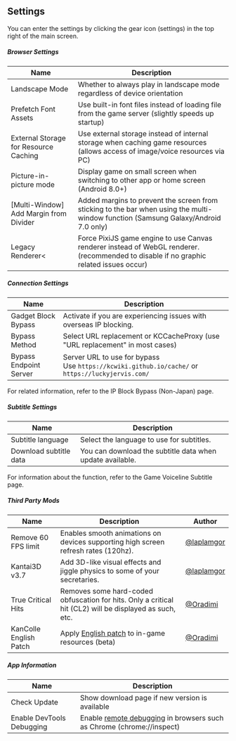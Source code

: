 <link rel="stylesheet" href="https://fonts.googleapis.com/css2?family=Material+Symbols+Outlined:opsz,wght,FILL,GRAD@20,400,0,0&icon_names=settings" />

## Settings 

You can enter the settings by clicking the gear icon (<span class="material-symbols-outlined inline-icon">settings</span>) in the top right of the main screen.

##### Browser Settings

| Name | Description | 
| --- | -- |
| Landscape Mode | Whether to always play in landscape mode regardless of device orientation |
| Prefetch Font Assets | Use built-in font files instead of loading file from the game server (slightly speeds up startup) |
| External Storage for Resource Caching | Use external storage instead of internal storage when caching game resources<br/>(allows access of image/voice resources via PC) |
| Picture-in-picture mode | Display game on small screen when switching to other app or home screen (Android 8.0+)|
| [Multi-Window] Add Margin from Divider | Added margins to prevent the screen from sticking to the bar when using the multi-window function (Samsung Galaxy/Android 7.0 only) |
| Legacy Renderer< | Force PixiJS game engine to use Canvas renderer instead of WebGL renderer. (recommended to disable if no graphic related issues occur) | 

##### Connection Settings

| Name | Description | 
| --- | --- |
| Gadget Block Bypass | Activate if you are experiencing issues with overseas IP blocking. |
| Bypass Method | Select URL replacement or KCCacheProxy (use "URL replacement" in most cases)|
| Bypass Endpoint Server | Server URL to use for bypass<br/>Use `https://kcwiki.github.io/cache/` or `https://luckyjervis.com/` |

For related information, refer to the <span class="link" data-move="gadgetbypass">IP Block Bypass (Non-Japan)</span> page.

##### Subtitle Settings

| Name | Description |
| --- | --- |
| Subtitle language | Select the language to use for subtitles. |
| Download subtitle data | You can download the subtitle data when update available. |

For information about the function, refer to the <span class="link" data-move="voiceline">Game Voiceline Subtitle</span> page.

##### Third Party Mods

| Name | Description | Author |
| --- | --- | --- |
| Remove 60 FPS limit | Enables smooth animations on devices supporting high screen refresh rates (120hz). | [@laplamgor](https://x.com/laplamgor) |
| Kantai3D v3.7 | Add 3D-like visual effects and jiggle physics to some of your secretaries. | [@laplamgor](https://x.com/laplamgor) | 
| True Critical Hits | Removes some hard-coded obfuscation for hits. Only a critical hit (CL2) will be displayed as such, etc. | [@Oradimi](https://x.com/oradimi) |
| KanColle English Patch | Apply [English patch](https://github.com/Oradimi/KanColle-English-Patch-KCCP) to in-game resources (beta) | [@Oradimi](https://x.com/oradimi) |

##### App Information

| Name | Description | 
| --- | --- |
| Check Update | Show download page if new version is available | 
| Enable DevTools Debugging | Enable [remote debugging](https://developer.chrome.com/docs/devtools/remote-debugging?hl=en) in browsers such as Chrome (chrome://inspect) |